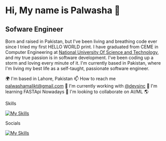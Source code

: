 # **Hi, My name is Palwasha 👋**

## Sofware Engineer

Born and raised in Pakistan, but I've been living and breathing code ever since I tried my first HELLO WORLD print. I have graduated from CEME in Computer Engineering at [National University Of Science and Technology](https://nust.edu.pk "National University Of Science and Technology"), and my true passion is in software development. I've been coding up a storm and loving every minute of it. I'm currently based in Pakistan, where I'm living my best life as a self-taught, passionate software engineer.

🌍  I'm based in Lahore, Pakistan
📫 How to reach me palwashamalikt@gmail.com
🚀  I'm currently working with [@devsinc](http://https://www.linkedin.com/company/developers-inc/mycompany/verification/ "@devsinc")
🧠  I'm learning FASTApi Nowadays
🤝  I'm looking to collaborate on AI/ML 🌎

Skills

[![My Skills](https://skillicons.dev/icons?i=js,html,css,docker,fastapi,flask,kubernetes,rails,mongodb,py,postman,postgres,react)](https://skillicons.dev)

Socials

     
[![My Skills](https://skillicons.dev/icons?i=twitter,instagram,linkedin)](https://www.linkedin.com/in/palwasha-malik/)

